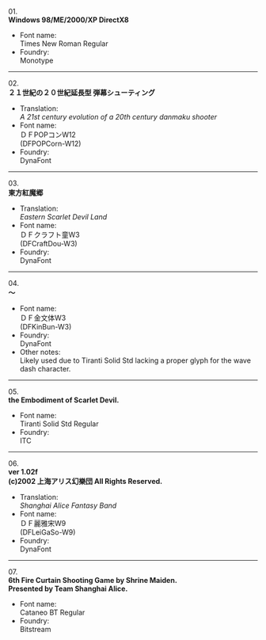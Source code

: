 01\.  
**Windows 98/ME/2000/XP DirectX8**
  - Font name:  
Times New Roman Regular
  - Foundry:  
Monotype

---

02\.  
**２１世紀の２０世紀延長型 弾幕シューティング**
  - Translation:  
*A 21st century evolution of a 20th century danmaku shooter*
  - Font name:  
ＤＦPOPコンW12  
(DFPOPCorn-W12)
  - Foundry:  
DynaFont

---

03\.  
**東方紅魔郷**
  - Translation:  
*Eastern Scarlet Devil Land*
  - Font name:  
ＤＦクラフト童W3  
(DFCraftDou-W3)
  - Foundry:  
DynaFont

---

04\.  
**～**
  - Font name:  
ＤＦ金文体W3  
(DFKinBun-W3)
  - Foundry:  
DynaFont
  - Other notes:  
Likely used due to Tiranti Solid Std lacking a proper glyph for the wave dash character.

---

05\.  
**the Embodiment of Scarlet Devil.**
  - Font name:  
Tiranti Solid Std Regular
  - Foundry:  
ITC

---

06\.  
**ver 1.02f**  
**(c)2002 上海アリス幻樂団 All Rights Reserved.**
  - Translation:  
*Shanghai Alice Fantasy Band*
  - Font name:  
ＤＦ麗雅宋W9  
(DFLeiGaSo-W9)
  - Foundry:  
DynaFont

---

07\.  
**6th Fire Curtain Shooting Game by Shrine Maiden.**  
**Presented by Team Shanghai Alice.**
  - Font name:  
Cataneo BT Regular
  - Foundry:  
Bitstream
